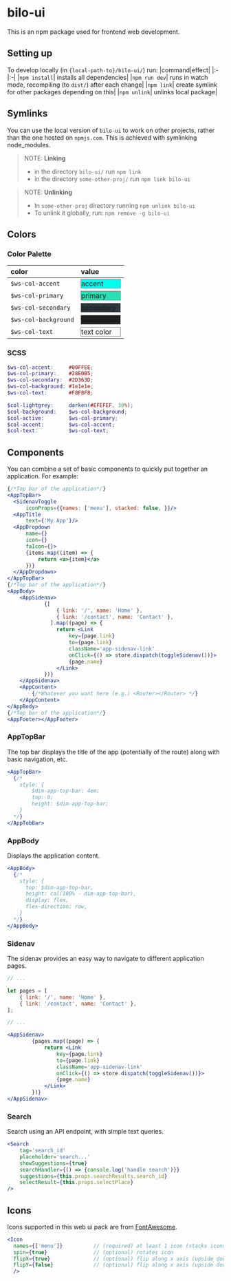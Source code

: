 # bilo-ui

This is an npm package used for frontend web development.

## Setting up

To develop locally (in `{local-path-to}/bilo-ui/`) run:
|command|effect|
|:-|:-|
|`npm install`| installs all dependencies|
|`npm run dev`| runs in watch mode, recompiling (to `dist/`) after each change|
|`npm link`| create symlink for other packages depending on this|
|`npm unlink`| unlinks local package|

## Symlinks
You can use the local version of `bilo-ui` to work on other projects, rather than the one hosted on `npmjs.com`. This is achieved with symlinking node_modules.

>NOTE: **Linking**
>- in the directory `bilo-ui/` run `npm link`
>- in the directory `some-other-proj/` run `npm link bilo-ui`

>NOTE: **Unlinking**
>- In `some-other-proj` directory running `npm unlink bilo-ui`
>- To unlink it globally, run: `npm remove -g bilo-ui`

## Colors

### Color Palette

|color|value|
|:----|:----|
| `$ws-col-accent`    | <div style="background-color: #00FFEE; border: 1px solid grey">accent</div> |
| `$ws-col-primary`   | <div style="background-color: #28E0B5; border: 1px solid grey">primary</div> |
| `$ws-col-secondary` | <div style="background-color: #2D363D; border: 1px solid grey">secondary</div> |
| `$ws-col-background`| <div style="background-color: #1e1e1e; border: 1px solid grey">background</div> |
| `$ws-col-text`      | <div style="background-color: #F8F8F8; border: 1px solid grey">text color</div> |

### SCSS

```scss
$ws-col-accent:     #00FFEE;
$ws-col-primary:    #28E0B5;
$ws-col-secondary:  #2D363D;
$ws-col-background: #1e1e1e;
$ws-col-text:       #F8F8F8;

$col-lightgrey:     darken(#EFEFEF, 30%);
$col-background:    $ws-col-background;
$col-active:        $ws-col-primary;
$col-accent:        $ws-col-accent;
$col-text:          $ws-col-text; 
```

## Components

You can combine a set of basic components to quickly put together an application. For example:

```jsx
{/*Top bar of the application*/}
<AppTopBar>
  <SidenavToggle 
      iconProps={{names: ['menu'], stacked: false, }}/>
  <AppTitle 
      text={'My App'}/>
  <AppDropdown 
      name={} 
      icon={} 
      faIcon={}>
      {items.map((item) => {
          return <a>{item}</a>
      })}
  </AppDropdown>
</AppTopBar>
{/*Top bar of the application*/}
<AppBody>
    <AppSidenav>
            {[
                { link: '/', name: 'Home' },
                { link: '/contact', name: 'Contact' },
              ].map((page) => {
                return <Link
                    key={page.link}
                    to={page.link}
                    className='app-sidenav-link'
                    onClick={() => store.dispatch(toggleSidenav())}>
                    {page.name}
                </Link>
            })}
    </AppSidenav>
    <AppContent>
        {/*Whatever you want here (e.g.) <Router></Router> */}
    </AppContent>
</AppBody>
{/*Top bar of the application*/}
<AppFooter></AppFooter>
```

### AppTopBar

The top bar displays the title of the app (potentially of the route) along with basic navigation, etc.

```jsx
<AppTopBar>
  {/* 
    style: {
        $dim-app-top-bar: 4em;
        top: 0;
        height: $dim-app-top-bar;
    }
  */}
</AppTobBar>
```

### AppBody

Displays the application content.

```jsx
<AppBody>
  {/* 
    style: {
      top: $dim-app-top-bar,
      height: cal(100% - dim-app-top-bar),
      display: flex,
      flex-direction: row,
    }
  */}
</AppBody>
```

### Sidenav

The sidenav provides an easy way to navigate to different application pages.

```jsx
// ...

let pages = [
    { link: '/', name: 'Home' },
    { link: '/contact', name: 'Contact' },
];

// ...

<AppSidenav>
        {pages.map((page) => {
            return <Link
                key={page.link}
                to={page.link}
                className='app-sidenav-link'
                onClick={() => store.dispatch(toggleSidenav())}>
                {page.name}
            </Link>
        })}
</AppSidenav>
```

### Search

Search using an API endpoint, with simple text queries.

```jsx
<Search
    tag='search_id'                                 
    placeholder='search...'
    showSuggestions={true}
    searchHandler={() => {console.log('handle search')}}
    suggestions={this.props.searchResults.search_id}
    selectResult={this.props.selectPlace}
/>
```

## Icons

Icons supported in this web ui pack are from [FontAwesome](http://fontawesome.io).

```jsx
<Icon 
  names={['menu']}          // (required) at least 1 icon (stacks icons if more)
  spin={true}               // (optional) rotates icon
  flipX={true}              // (optional) flip along x axis (upside down)
  flipY={false}             // (optional) flip along x axis (upside down)
  />
```